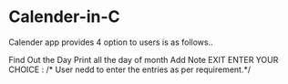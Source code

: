 # Calender-in-C
Calender app provides 4 option to users is as follows..

Find Out the Day
Print all the day of month
Add Note
EXIT ENTER YOUR CHOICE :
/* User nedd to enter the entries as per requirement.*/
